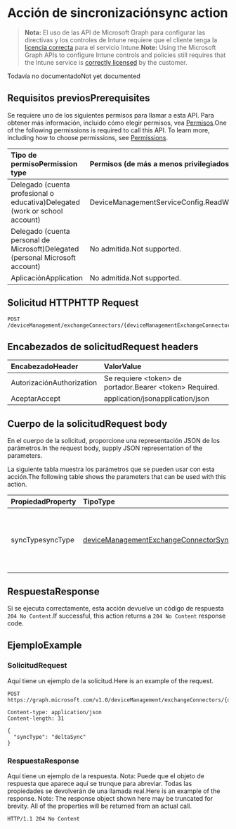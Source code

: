 # <a name="sync-action"></a><span data-ttu-id="857c3-101">Acción de sincronización</span><span class="sxs-lookup"><span data-stu-id="857c3-101">sync action</span></span>

> <span data-ttu-id="857c3-102">**Nota:** El uso de las API de Microsoft Graph para configurar las directivas y los controles de Intune requiere que el cliente tenga la [licencia correcta](https://go.microsoft.com/fwlink/?linkid=839381) para el servicio Intune.</span><span class="sxs-lookup"><span data-stu-id="857c3-102">**Note:** Using the Microsoft Graph APIs to configure Intune controls and policies still requires that the Intune service is [correctly licensed](https://go.microsoft.com/fwlink/?linkid=839381) by the customer.</span></span>

<span data-ttu-id="857c3-103">Todavía no documentado</span><span class="sxs-lookup"><span data-stu-id="857c3-103">Not yet documented</span></span>
## <a name="prerequisites"></a><span data-ttu-id="857c3-104">Requisitos previos</span><span class="sxs-lookup"><span data-stu-id="857c3-104">Prerequisites</span></span>
<span data-ttu-id="857c3-p101">Se requiere uno de los siguientes permisos para llamar a esta API. Para obtener más información, incluido cómo elegir permisos, vea [Permisos](../../../concepts/permissions_reference.md).</span><span class="sxs-lookup"><span data-stu-id="857c3-p101">One of the following permissions is required to call this API. To learn more, including how to choose permissions, see [Permissions](../../../concepts/permissions_reference.md).</span></span>

|<span data-ttu-id="857c3-107">Tipo de permiso</span><span class="sxs-lookup"><span data-stu-id="857c3-107">Permission type</span></span>|<span data-ttu-id="857c3-108">Permisos (de más a menos privilegiados)</span><span class="sxs-lookup"><span data-stu-id="857c3-108">Permissions (from most to least privileged)</span></span>|
|:---|:---|
|<span data-ttu-id="857c3-109">Delegado (cuenta profesional o educativa)</span><span class="sxs-lookup"><span data-stu-id="857c3-109">Delegated (work or school account)</span></span>|<span data-ttu-id="857c3-110">DeviceManagementServiceConfig.ReadWrite.All</span><span class="sxs-lookup"><span data-stu-id="857c3-110">DeviceManagementServiceConfig.ReadWrite.All</span></span>|
|<span data-ttu-id="857c3-111">Delegado (cuenta personal de Microsoft)</span><span class="sxs-lookup"><span data-stu-id="857c3-111">Delegated (personal Microsoft account)</span></span>|<span data-ttu-id="857c3-112">No admitida.</span><span class="sxs-lookup"><span data-stu-id="857c3-112">Not supported.</span></span>|
|<span data-ttu-id="857c3-113">Aplicación</span><span class="sxs-lookup"><span data-stu-id="857c3-113">Application</span></span>|<span data-ttu-id="857c3-114">No admitida.</span><span class="sxs-lookup"><span data-stu-id="857c3-114">Not supported.</span></span>|

## <a name="http-request"></a><span data-ttu-id="857c3-115">Solicitud HTTP</span><span class="sxs-lookup"><span data-stu-id="857c3-115">HTTP Request</span></span>
<!-- {
  "blockType": "ignored"
}
-->
``` http
POST /deviceManagement/exchangeConnectors/{deviceManagementExchangeConnectorId}/sync
```

## <a name="request-headers"></a><span data-ttu-id="857c3-116">Encabezados de solicitud</span><span class="sxs-lookup"><span data-stu-id="857c3-116">Request headers</span></span>
|<span data-ttu-id="857c3-117">Encabezado</span><span class="sxs-lookup"><span data-stu-id="857c3-117">Header</span></span>|<span data-ttu-id="857c3-118">Valor</span><span class="sxs-lookup"><span data-stu-id="857c3-118">Value</span></span>|
|:---|:---|
|<span data-ttu-id="857c3-119">Autorización</span><span class="sxs-lookup"><span data-stu-id="857c3-119">Authorization</span></span>|<span data-ttu-id="857c3-120">Se requiere &lt;token&gt; de portador.</span><span class="sxs-lookup"><span data-stu-id="857c3-120">Bearer &lt;token&gt; Required.</span></span>|
|<span data-ttu-id="857c3-121">Aceptar</span><span class="sxs-lookup"><span data-stu-id="857c3-121">Accept</span></span>|<span data-ttu-id="857c3-122">application/json</span><span class="sxs-lookup"><span data-stu-id="857c3-122">application/json</span></span>|

## <a name="request-body"></a><span data-ttu-id="857c3-123">Cuerpo de la solicitud</span><span class="sxs-lookup"><span data-stu-id="857c3-123">Request body</span></span>
<span data-ttu-id="857c3-124">En el cuerpo de la solicitud, proporcione una representación JSON de los parámetros.</span><span class="sxs-lookup"><span data-stu-id="857c3-124">In the request body, supply JSON representation of the parameters.</span></span>

<span data-ttu-id="857c3-125">La siguiente tabla muestra los parámetros que se pueden usar con esta acción.</span><span class="sxs-lookup"><span data-stu-id="857c3-125">The following table shows the parameters that can be used with this action.</span></span>

|<span data-ttu-id="857c3-126">Propiedad</span><span class="sxs-lookup"><span data-stu-id="857c3-126">Property</span></span>|<span data-ttu-id="857c3-127">Tipo</span><span class="sxs-lookup"><span data-stu-id="857c3-127">Type</span></span>|<span data-ttu-id="857c3-128">Descripción</span><span class="sxs-lookup"><span data-stu-id="857c3-128">Description</span></span>|
|:---|:---|:---|
|<span data-ttu-id="857c3-129">syncType</span><span class="sxs-lookup"><span data-stu-id="857c3-129">syncType</span></span>|[<span data-ttu-id="857c3-130">deviceManagementExchangeConnectorSyncType</span><span class="sxs-lookup"><span data-stu-id="857c3-130">deviceManagementExchangeConnectorSyncType</span></span>](../resources/intune_onboarding_devicemanagementexchangeconnectorsynctype.md)|<span data-ttu-id="857c3-131">El tipo de sincronización que se ejecutará: sincronización completa o sincronización Delta.</span><span class="sxs-lookup"><span data-stu-id="857c3-131">The type of sync which will be executed, full sync or delta sync.</span></span>|



## <a name="response"></a><span data-ttu-id="857c3-132">Respuesta</span><span class="sxs-lookup"><span data-stu-id="857c3-132">Response</span></span>
<span data-ttu-id="857c3-133">Si se ejecuta correctamente, esta acción devuelve un código de respuesta `204 No Content`.</span><span class="sxs-lookup"><span data-stu-id="857c3-133">If successful, this action returns a `204 No Content` response code.</span></span>

## <a name="example"></a><span data-ttu-id="857c3-134">Ejemplo</span><span class="sxs-lookup"><span data-stu-id="857c3-134">Example</span></span>
### <a name="request"></a><span data-ttu-id="857c3-135">Solicitud</span><span class="sxs-lookup"><span data-stu-id="857c3-135">Request</span></span>
<span data-ttu-id="857c3-136">Aquí tiene un ejemplo de la solicitud.</span><span class="sxs-lookup"><span data-stu-id="857c3-136">Here is an example of the request.</span></span>
``` http
POST https://graph.microsoft.com/v1.0/deviceManagement/exchangeConnectors/{deviceManagementExchangeConnectorId}/sync

Content-type: application/json
Content-length: 31

{
  "syncType": "deltaSync"
}
```

### <a name="response"></a><span data-ttu-id="857c3-137">Respuesta</span><span class="sxs-lookup"><span data-stu-id="857c3-137">Response</span></span>
<span data-ttu-id="857c3-p102">Aquí tiene un ejemplo de la respuesta. Nota: Puede que el objeto de respuesta que aparece aquí se trunque para abreviar. Todas las propiedades se devolverán de una llamada real.</span><span class="sxs-lookup"><span data-stu-id="857c3-p102">Here is an example of the response. Note: The response object shown here may be truncated for brevity. All of the properties will be returned from an actual call.</span></span>
``` http
HTTP/1.1 204 No Content
```



